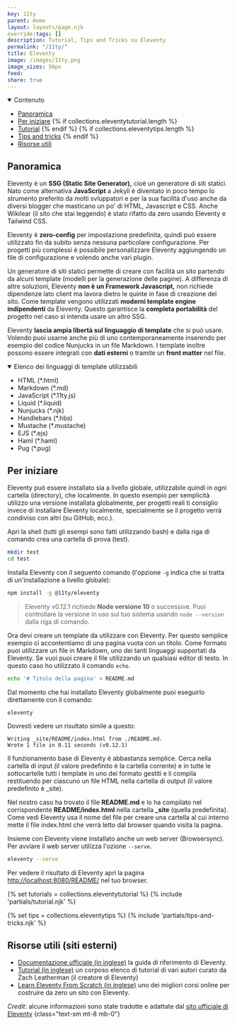 ```yaml
---
key: 11ty
parent: Home
layout: layouts/page.njk
override:tags: []
description: Tutorial, Tips and Tricks su Eleventy
permalink: "/11ty/"
title: Eleventy
image: /images/11ty.png
image_sizes: 56px
feed:
share: true
---
```


<details open>
<summary>
Contenuto
</summary>

- [Panoramica](#panoramica)
- [Per iniziare](#per-iniziare)
  {% if collections.eleventytutorial.length %}
- [Tutorial](#tutorial)
  {% endif %}
  {% if collections.eleventytips.length %}
- [Tips and tricks](#tips-and-tricks)
  {% endif %}
- [Risorse utili](<#risorse-utili-(siti-esterni)>)

</details>

## Panoramica

Eleventy è un **SSG (Static Site Generator),** cioè un generatore di siti statici. Nato come alternativa **JavaScript** a Jekyll è diventato in poco tempo lo strumento preferito da molti svluppatori e per la sua facilità d'uso anche da diversi blogger che masticano un po' di HTML, Javascript e CSS. Anche Wikilear (il sito che stai leggendo) è stato rifatto da zero usando Eleventy e Tailwind CSS.

Eleventy è **zero-config** per impostazione predefinita, quindi può essere utilizzato fin da subito senza nessuna particolare configurazione. Per progetti più complessi è possibile personalizzare Eleventy aggiungendo un file di configurazione e volendo anche vari plugin.

Un generatore di siti statici permette di creare con facilità un sito partendo da alcuni template (modelli per la generazione delle pagine). A differenza di altre soluzioni, Eleventy **non è un Framework Javascript,** non richiede dipendenze lato client ma lavora dietro le quinte in fase di creazione del sito. Come template vengono utilizzati **moderni template engine indipendenti** da Eleventy. Questo garantisce la **completa portabilità** del progetto nel caso si intenda usare un altro SSG.

Eleventy **lascia ampia libertà sul linguaggio di template** che si può usare. Volendo puoi usarne anche più di uno contemporaneamente inserendo per esempio del codice Nunjucks in un file Markdown. I template inoltre possono essere integrati con **dati esterni** o tramite un **front matter** nel file.

<details open>
<summary>
Elenco dei linguaggi di template utilizzabili
</summary>

- HTML (\*.html)
- Markdown (\*.md)
- JavaScript (\*.11ty.js)
- Liquid (\*.liquid)
- Nunjucks (\*.njk)
- Handlebars (\*.hbs)
- Mustache (\*.mustache)
- EJS (\*.ejs)
- Haml (\*.haml)
- Pug (\*.pug)

</details>

## Per iniziare

Eleventy può essere installato sia a livello globale, utilizzabile quindi in ogni cartella (directory), che localmente. In questo esempio per semplicità utilizzo una versione installata globalmente, per progetti reali ti consiglio invece di installare Eleventy localmente, specialmente se il progetto verrà condiviso con altri (su GitHub, ecc.).

Apri la shell (tutti gli esempi sono fatti utilizzando bash) e dalla riga di comando crea una cartella di prova (test).

```bash
mkdir test
cd test
```

Installa Eleventy con il seguento comando (l'opzione `-g` indica che si tratta di un'installazione a livello globale):

```bash
npm install -g @11ty/eleventy
```

> Eleventy v0.12.1 richiede **Node versione 10** o successive.
> Puoi controllare la versione in uso sul tuo sistema usando `node --version` dalla riga di comando.

Ora devi creare un template da utilizzare con Eleventy. Per questo semplice esempio ci accontentiamo di una pagina vuota con un titolo. Come formato puoi utilizzare un file in Markdown, uno dei tanti linguaggi supportati da Eleventy. Se vuoi puoi creare il file utilizzando un qualsiasi editor di testo. In questo caso ho utilizzato il comando `echo`.

```bash
echo '# Titolo della pagina' > README.md
```

Dal momento che hai installato Eleventy globalmente puoi eseguirlo direttamente con il comando:

```bash
eleventy
```

Dovresti vedere un risultato simile a questo:

```shell
Writing _site/README/index.html from ./README.md.
Wrote 1 file in 0.11 seconds (v0.12.1)
```

Il funzionamento base di Eleventy è abbastanza semplice. Cerca nella cartella di input (il valore predefinito è la cartella corrente) e in tutte le sottocartelle tutti i template in uno dei formato gestiti e li compila restituendo per ciascuno un file HTML nella cartella di output (il valore predefinito è \_site).

Nel nostro caso ha trovato il file **README.md** e lo ha compilato nel corrispondente **README/index.html** nella cartella **\_site** (quella predefinita). Come vedi Eleventy usa il nome del file per creare una cartella al cui interno mette il file index.html che verrà letto dal browser quando visita la pagina.

Insieme con Eleventy viene installato anche un web server (Browsersync). Per avviare il web server utilizza l'ozione `--serve`.

```bash
eleventy --serve
```

Per vedere il risultato di Eleventy apri la pagina [http://localhost:8080/README/](http://localhost:8080/README/) nel tuo browser.

{% set tutorials = collections.eleventytutorial %}
{% include 'partials/tutorial.njk' %}

{% set tips = collections.eleventytips %}
{% include 'partials/tips-and-tricks.njk' %}

## Risorse utili (siti esterni)

- [Documentazione ufficiale (in inglese)](https://www.11ty.dev/docs/) la guida di riferimento di Eleventy.
- [Tutorial (in inglese)](https://www.11ty.dev/docs/tutorials/) un corposo elenco di tutorial di vari autori curato da Zach Leatherman (il creatore di Eleventy)
- [Learn Eleventy From Scratch (in inglese)](https://piccalil.li/course/learn-eleventy-from-scratch/) uno dei migliori corsi online per costruire da zero un sito con Eleventy.

_Credit:_ alcune informazioni sono state tradotte e adattate dal [sito ufficiale di Eleventy](https://www.11ty.dev/)
{class="text-sm mt-8 mb-0"}
